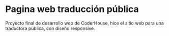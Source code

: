 # Pagina web traducción pública
Proyecto final de desarrollo web de CoderHouse, hice el sitio web para una traductora publica, con diseño responsive. 
